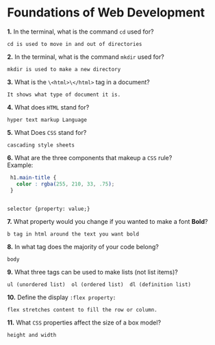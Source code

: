 # Foundations of Web Development

**1.** In the terminal, what is the command `cd` used for?
<!-- enter you answer in the space below -->
```
cd is used to move in and out of directories

```

**2.** In the terminal, what is the command `mkdir` used for?
<!-- enter you answer in the space below -->
```
mkdir is used to make a new directory
```

**3.** What is the `\<html>\</html>` tag in a document?
<!-- enter you answer in the space below -->
```
It shows what type of document it is.
```

**4.** What does `HTML` stand for?
<!-- enter you answer in the space below -->
```
hyper text markup Language
```

**5.** What Does `CSS` stand for?
<!-- enter you answer in the space below -->
```
cascading style sheets
```

**6.** What are the three components that makeup a `CSS` rule? <br> Example:
```css
 h1.main-title {
   color : rgba(255, 210, 33, .75);
 }
```
<!-- enter you answer in the space below -->
```

selector {property: value;}
```

**7.** What property would you change if you wanted to make a font **Bold**?
<!-- enter you answer in the space below -->
```
b tag in html around the text you want bold
```

**8.** In what tag does the majority of your code belong?
<!-- enter you answer in the space below -->
```
body
```

**9.** What three tags can be used to make lists (not list items)?
<!-- enter you answer in the space below -->
```
ul (unordered list)  ol (ordered list)  dl (definition list)
```

**10.** Define the display `:flex property:`
<!-- enter you answer in the space below -->
```
flex stretches content to fill the row or column. 
```

**11.** What `CSS` properties affect the size of a box model?
<!-- enter you answer in the space below -->
```
height and width
```